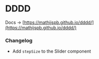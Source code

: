 # DDDD

Docs → [https://mathijspb.github.io/dddd/](https://mathijspb.github.io/dddd/)

### Changelog
- Add `stepSize` to the Slider component

